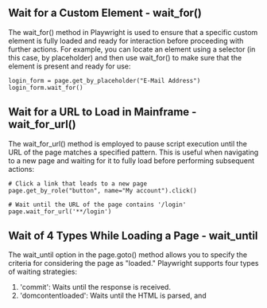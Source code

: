 ## Wait for a Custom Element - wait_for()
The wait_for() method in Playwright is used to ensure that a specific custom element is fully loaded and ready for interaction before proceeding with further actions. For example, you can locate an element using a selector (in this case, by placeholder) and then use wait_for() to make sure that the element is present and ready for use:

```
login_form = page.get_by_placeholder("E-Mail Address")
login_form.wait_for()
```

## Wait for a URL to Load in Mainframe - wait_for_url()
The wait_for_url() method is employed to pause script execution until the URL of the page matches a specified pattern. This is useful when navigating to a new page and waiting for it to fully load before performing subsequent actions:
```
# Click a link that leads to a new page
page.get_by_role("button", name="My account").click()

# Wait until the URL of the page contains '/login'
page.wait_for_url('**/login')

```

## Wait of 4 Types While Loading a Page - wait_until
The wait_until option in the page.goto() method allows you to specify the criteria for considering the page as "loaded." Playwright supports four types of waiting strategies:

1. 'commit': Waits until the response is received.
2. 'domcontentloaded': Waits until the HTML is parsed, and <script> is executed.
3. 'load': Default behavior, waits until the HTML is loaded along with all resources.
4. 'networkidle': Waits until network operations stop (useful for dynamic pages with asynchronous content loading).

```

    page.goto(
        "https://ecommerce-playground.lambdatest.io/",
        # Response received
        # wait_until='commit',

        # HTML parsed and <script> executed
        # wait_until='domcontentloaded',

        # Default, HTML loaded along with resources
        # wait_until='load',

        # Network operations stopped
        wait_until='networkidle',
    )

```